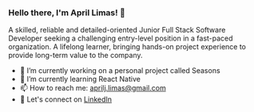 ### Hello there, I'm April Limas! 👋

A skilled, reliable and detailed-oriented Junior Full Stack Software Developer seeking a challenging entry-level position in a fast-paced organization. A lifelong learner, bringing hands-on project experience to provide long-term value to the company.

- 🔭   I’m currently working on a personal project called Seasons
- 🌱   I’m currently learning React Native
- 📫   How to reach me: aprilj.limas@gmail.com
- 👤   Let's connect on <a href="https://www.linkedin.com/in/april-limas/" target="_blank">LinkedIn</a>

<!-- <img src="https://github-readme-stats.vercel.app/api?username=april-limas&&show_icons=true&title_color=ffffff&icon_color=bb2acf&text_color=daf7dc&bg_color=151515"> -->
